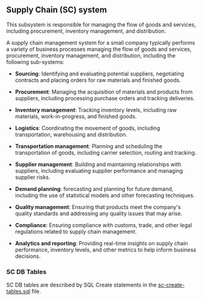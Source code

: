 ## Supply Chain (SC) system

This subsystem is responsible for managing the flow of goods and services, including procurement, inventory management, and distribution.

A supply chain management system for a small company typically performs a variety of business processes managing the flow of goods and services, procurement, inventory management, and distribution, including the following sub-systems:

- **Sourcing**: Identifying and evaluating potential suppliers, negotiating contracts and placing orders for raw materials and finished goods.

- **Procurement**: Managing the acquisition of materials and products from suppliers, including processing purchase orders and tracking deliveries.

- **Inventory management**: Tracking inventory levels, including raw materials, work-in-progress, and finished goods.

- **Logistics**: Coordinating the movement of goods, including transportation, warehousing and distribution.

- **Transportation management**: Planning and scheduling the transportation of goods, including carrier selection, routing and tracking.

- **Supplier management**: Building and maintaining relationships with suppliers, including evaluating supplier performance and managing supplier risks.

- **Demand planning**: forecasting and planning for future demand, including the use of statistical models and other forecasting techniques.

- **Quality management**: Ensuring that products meet the company's quality standards and addressing any quality issues that may arise.

- **Compliance**: Ensuring compliance with customs, trade, and other legal regulations related to supply chain management.

- **Analytics and reporting**: Providing real-time insights on supply chain performance, inventory levels, and other metrics to help inform business decisions.

### SC DB Tables

SC DB tables are described by SQL Create statements in the 
[sc-create-tables.sql](https://github.com/jonfernq/SimpleERP/blob/main/SupplyChainManagement/sc-create-db.sql) file.

